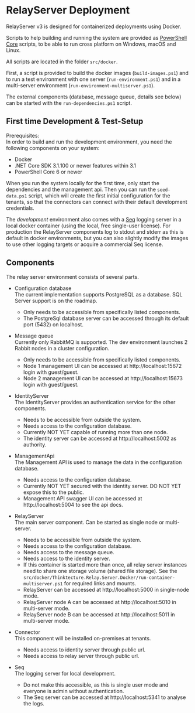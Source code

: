 # RelayServer Deployment

RelayServer v3 is designed for containerized deployments using Docker.

Scripts to help building and running the system are provided as [PowerShell Core](https://github.com/powershell/powershell) scripts, to be
able to run cross platform on Windows, macOS and Linux.

All scripts are located in the folder `src/docker`.

First, a script is provided to build the docker images (`build-images.ps1`) and to run a test environment with one server
(`run-environment.ps1`) and in a multi-server environment (`run-environment-multiserver.ps1`).

The external components (database, message queue, details see below) can be started with the `run-dependencies.ps1` script.

## First time Development & Test-Setup

Prerequisites:  
In order to build and run the development environment, you need the following components on your system:
- Docker
- .NET Core SDK 3.1.100 or newer features within 3.1
- PowerShell Core 6 or newer

When you run the system locally for the first time, only start the dependencies and the management api. Then you can run the `seed-data.ps1`
script, which will create the first initial configuration for the tenants, so that the connectors can connect with their default development
credentials.

The _development_ environment also comes with a [Seq](https://datalust.co/seq) logging server in a local docker container (using the local,
free single-user license). For production the RelayServer components log to stdout and stderr as this is default in docker environments, but
you can also slightly modify the images to use other logging targets or acquire a commercial Seq license.

## Components

The relay server environment consists of several parts.

- Configuration database  
  The current implementation supports PostgreSQL as a database. SQL Server support is on the roadmap.

  - Only needs to be accessible from specifically listed components.
  - The PostgreSql database server can be accessed through its default port (5432) on localhost.

- Message queue  
  Currently only RabbitMQ is supported. The dev environment launches 2 Rabbit nodes in a cluster configuration.

  - Only needs to be accessible from specifically listed components.
  - Node 1 management UI can be accessed at http://localhost:15672 login with guest/guest.
  - Node 2 management UI can be accessed at http://localhost:15673 login with guest/guest.

- IdentityServer  
  The IdentityServer provides an authentication service for the other components.

  - Needs to be accessible from outside the system.
  - Needs access to the configuration database.
  - Currently NOT YET capable of running more than one node.
  - The identity server can be accessed at http://localhost:5002 as authority.

- ManagementApi  
  The Management API is used to manage the data in the configuration database.

  - Needs access to the configuration database.
  - Currently NOT YET secured with the identity server. DO NOT YET expose this to the public.
  - Management API swagger UI can be accessed at http://localhost:5004 to see the api docs.

- RelayServer  
  The main server component. Can be started as single node or multi-server.

  - Needs to be accessible from outside the system.
  - Needs access to the configuration database.
  - Needs access to the message queue.
  - Needs access to the identity server.
  - If this container is started more than once, all relay server instances need to share one storage volume (shared file storage). See the
    `src/docker/Thinktecture.Relay.Server.Docker/run-container-multiserver.ps1` for required links and mounts.
  - RelayServer can be accessed at http://localhost:5000 in single-node mode.
  - RelayServer node A can be accessed at http://localhost:5010 in multi-server mode.
  - RelayServer node B can be accessed at http://localhost:5011 in multi-server mode.

- Connector  
  This component will be installed on-premises at tenants.
  - Needs access to identity server through public url.
  - Needs access to relay server through public url.

- Seq  
  The logging server for local development.

  - Do not make this accessible, as this is single user mode and everyone is admin without authentication.
  - The Seq server can be accessed at http://localhost:5341 to analyse the logs.
